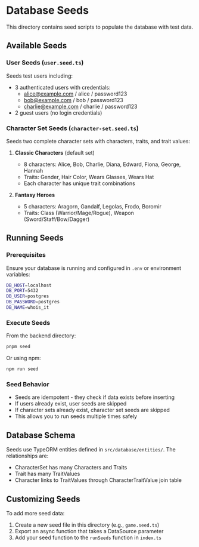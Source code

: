 # Database Seeds

This directory contains seed scripts to populate the database with test data.

## Available Seeds

### User Seeds (`user.seed.ts`)
Seeds test users including:
- 3 authenticated users with credentials:
  - alice@example.com / alice / password123
  - bob@example.com / bob / password123
  - charlie@example.com / charlie / password123
- 2 guest users (no login credentials)

### Character Set Seeds (`character-set.seed.ts`)
Seeds two complete character sets with characters, traits, and trait values:

1. **Classic Characters** (default set)
   - 8 characters: Alice, Bob, Charlie, Diana, Edward, Fiona, George, Hannah
   - Traits: Gender, Hair Color, Wears Glasses, Wears Hat
   - Each character has unique trait combinations

2. **Fantasy Heroes**
   - 5 characters: Aragorn, Gandalf, Legolas, Frodo, Boromir
   - Traits: Class (Warrior/Mage/Rogue), Weapon (Sword/Staff/Bow/Dagger)

## Running Seeds

### Prerequisites
Ensure your database is running and configured in `.env` or environment variables:
```bash
DB_HOST=localhost
DB_PORT=5432
DB_USER=postgres
DB_PASSWORD=postgres
DB_NAME=whois_it
```

### Execute Seeds
From the backend directory:
```bash
pnpm seed
```

Or using npm:
```bash
npm run seed
```

### Seed Behavior
- Seeds are idempotent - they check if data exists before inserting
- If users already exist, user seeds are skipped
- If character sets already exist, character set seeds are skipped
- This allows you to run seeds multiple times safely

## Database Schema
Seeds use TypeORM entities defined in `src/database/entities/`. The relationships are:
- CharacterSet has many Characters and Traits
- Trait has many TraitValues
- Character links to TraitValues through CharacterTraitValue join table

## Customizing Seeds
To add more seed data:
1. Create a new seed file in this directory (e.g., `game.seed.ts`)
2. Export an async function that takes a DataSource parameter
3. Add your seed function to the `runSeeds` function in `index.ts`
